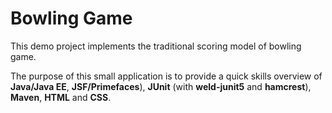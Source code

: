 # Bowling Game 

This demo project implements the traditional scoring model of bowling game.

The purpose of this small application is to provide a quick skills overview of **Java/Java EE**, **JSF/Primefaces**), **JUnit** (with **weld-junit5** and **hamcrest**), **Maven**, **HTML** and **CSS**.  
